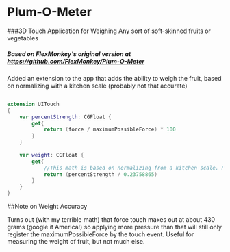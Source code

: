 # Plum-O-Meter
###3D Touch Application for Weighing Any sort of soft-skinned fruits or vegetables

##### Based on FlexMonkey's original version  at https://github.com/FlexMonkey/Plum-O-Meter

Added an extension to the app that adds the ability to weigh the fruit, based on normalizing with a kitchen scale (probably not that accurate)

```swift

extension UITouch
{
    var percentStrength: CGFloat {
        get{
            return (force / maximumPossibleForce) * 100
        }
    }
    
    var weight: CGFloat {
        get{
            //This math is based on normalizing from a kitchen scale. Probably not that accurate
            return (percentStrength / 0.23758865)
        }
    }
}

```

##Note on Weight Accuracy

Turns out (with my terrible math) that force touch maxes out at about 430 grams (google it America!) so applying more pressure than that will still only register the maximumPossibleForce by the touch event. Useful for measuring the weight of fruit, but not much else.
